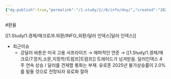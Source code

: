 ```yaml
---
{"dg-publish":true,"permalink":"/1-study/1//6/info/dxy/","created":"2024-11-20T21:02:27.346+09:00","updated":"2025-06-03T20:07:19.844+09:00"}
---
```


#환율 

[[1.Study/1.경제/매크로/6.외환/INFO_외환/달러 인덱스\|달러 인덱스]] 

- 최근이슈
	- 강달러 바톤은 미국 고용 서프라이즈 → 매파적인 연준 → [[1.Study/1.경제/매크로/7.정치,소문,지정학/트럼프\|트럼프]] 트레이드가 넘겨받음. 달러인덱스 4주 연속 상승 / 달러를 견제할 통화는 부재. 유로존 2025년 물가상승률이 2.0%를 밑돌 것으로 전망되자 유로화 절하

